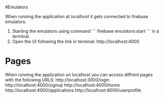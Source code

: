 #Emulators

When running the application at localhost it gets connected to firebase emulators.

1. Starting the emulators using command ´´´ firebase emulators:start ´´´ in a terminal.
2. Open the UI following the link in terminal: http://localhost:4000

# Pages

When running the application on localhost you can access diffrent pages with the following URLS:
http://localhost:3000/login
http://localhost:4000/signup
http://localhost:4000/home
http://localhost:4000/applications
http://localhost:4000/userprofile
